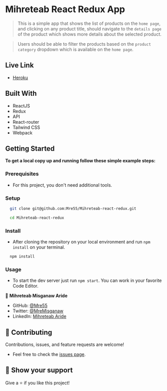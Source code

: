 # Mihreteab React Redux App

> This is a simple app that shows the list of products on the `home page`, and clicking on any product title, should navigate to the `details page` of the product which shows more details about the selected product.

> Users should be able to filter the products based on the `product category` dropdown which is available on the `home page`.


## Live Link

- [Heroku](https://mihreteab-react-redux-app.herokuapp.com/)

## Built With

- ReactJS
- Redux
- API
- React-router
- Tailwind CSS
- Webpack

## Getting Started

**To get a local copy up and running follow these simple example steps:**

### Prerequisites

- For this project, you don't need additional tools.

### Setup

``` sh 
  git clone git@github.com:Mre55/Mihreteab-react-redux.git
``` 
``` sh 
  cd Mihreteab-react-redux
```

### Install

- After cloning the repository on your local environment and run `npm install` on your terminal.

```sh
  npm install
```

### Usage

- To start the dev server just run `npm start`. You can work in your favorite Code Editor.


👤 **Mihreteab Misganaw Aride**

- GitHub: [@Mre55](https://github.com/Mre55)
- Twitter: [@MreMisganaw](https://twitter.com/MreMisganaw)
- LinkedIn: [Mihreteab Aride](https://www.linkedin.com/in/mihreteab-aride-86249812b/)

## 🤝 Contributing

Contributions, issues, and feature requests are welcome!

- Feel free to check the [issues page](https://github.com/Mre55/Mihreteab-react-redux/issues).


## 👏 Show your support

Give a ⭐️ if you like this project!
